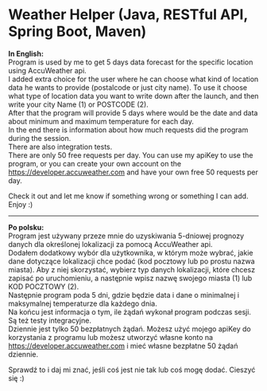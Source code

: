 # <strong>Weather Helper</strong> (Java, RESTful API, Spring Boot, Maven)
<strong>In English:</strong><br />
Program is used by me to get 5 days data forecast for the specific location using AccuWeather api.<br />
I added extra choice for the user where he can choose what kind of location data he wants to provide (postalcode or just city name). To use it choose what type of location data you want to write down after the launch, and then write your city Name (1) or POSTCODE (2).<br />
After that the program will provide 5 days where would be the date and data about minimum and maximum temperature for each day.<br />
In the end there is information about how much requests did the program during the session.<br />
There are also integration tests.<br />
There are only 50 free requests per day. You can use my apiKey to use the program, or you can create your own account on the https://developer.accuweather.com and have your own free 50 requests per day.<br />

Check it out and let me know if something wrong or something I can add. Enjoy :)

<hr>

<strong>Po polsku:</strong><br />
Program jest używany przeze mnie do uzyskiwania 5-dniowej prognozy danych dla określonej lokalizacji za pomocą AccuWeather api.<br />
Dodałem dodatkowy wybór dla użytkownika, w którym może wybrać, jakie dane dotyczące lokalizacji chce podać (kod pocztowy lub po prostu nazwa miasta). Aby z niej skorzystać, wybierz typ danych lokalizacji, które chcesz zapisać po uruchomieniu, a następnie wpisz nazwę swojego miasta (1) lub KOD POCZTOWY (2).<br />
Następnie program poda 5 dni, gdzie będzie data i dane o minimalnej i maksymalnej temperaturze dla każdego dnia.<br />
Na końcu jest informacja o tym, ile żądań wykonał program podczas sesji.<br />
Są też testy integracyjne.<br />
Dziennie jest tylko 50 bezpłatnych żądań. Możesz użyć mojego apiKey do korzystania z programu lub możesz utworzyć własne konto na https://developer.accuweather.com i mieć własne bezpłatne 50 żądań dziennie.<br />

Sprawdź to i daj mi znać, jeśli coś jest nie tak lub coś mogę dodać. Cieszyć się :)
